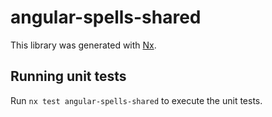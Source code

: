 # angular-spells-shared

This library was generated with [Nx](https://nx.dev).

## Running unit tests

Run `nx test angular-spells-shared` to execute the unit tests.
